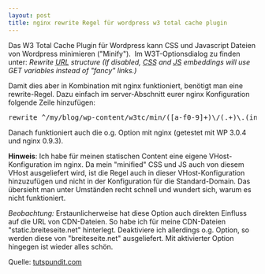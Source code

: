 ```yaml
---
layout: post
title: nginx rewrite Regel für wordpress w3 total cache plugin
---
```

Das W3 Total Cache Plugin für Wordpress kann CSS und Javascript Dateien von Wordpress minimieren ("Minify").  Im W3T-Optionsdialog zu finden unter: <em>Rewrite <acronym title="Uniform Resource Locator">URL</acronym> structure (If disabled, <acronym title="Cascading Style Sheet">CSS</acronym> and <acronym title="JavaScript">JS</acronym> embeddings will use GET variables instead of "fancy" links.)</em>

Damit dies aber in Kombination mit nginx funktioniert, benötigt man eine rewrite-Regel. Dazu einfach im server-Abschnitt eurer nginx Konfiguration folgende Zeile hinzufügen:
<pre>rewrite ^/my/blog/wp-content/w3tc/min/([a-f0-9]+)\/(.+)\.(include(\-(footer|body))?(-nb)?)\.[0-9]+\.(css|js)$ /my/blog/wp-content/w3tc/min/index.php?tt=$1&amp;gg=$2&amp;g=$3&amp;t=$7 last;</pre>
Danach funktioniert auch die o.g. Option mit nginx (getestet mit WP 3.0.4 und nginx 0.9.3).

<strong>Hinweis</strong>: Ich habe für meinen statischen Content eine eigene VHost-Konfiguration im nginx. Da mein "minified" CSS und JS auch von diesem VHost ausgeliefert wird, ist die Regel auch in dieser VHost-Konfiguration hinzuzufügen und nicht in der Konfiguration für die Standard-Domain. Das übersieht man unter Umständen recht schnell und wundert sich, warum es nicht funktioniert.

<em>Beobachtung:</em> Erstaunlicherweise hat diese Option auch direkten Einfluss auf die URL  von CDN-Dateien. So habe ich für meine CDN-Dateien  "static.breiteseite.net" hinterlegt. Deaktiviere ich allerdings o.g.  Option, so werden diese von "breiteseite.net" ausgeliefert. Mit  aktivierter Option hingegen ist wieder alles schön.

Quelle: <a href="http://tutspundit.com/nginx-wordpress-w3-total-cache-minify-rewrite-rules/">tutspundit.com</a>
